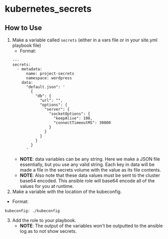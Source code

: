 # kubernetes_secrets

## How to Use
1. Make a variable called `secrets` (either in a vars file or in your site.yml playbook file)
    * Format:
    ```
    ---
    secrets:
      - metadata:
          name: project-secrets
          namespace: wordpress
        data:
          "default.json": '
            {
              "db": {
                "url": "",
                "options": {
                  "server": {
                    "socketOptions": {
                      "keepAlive": 100,
                      "connectTimeoutMS": 30000
                    }
                  }
                }
              }
            }
          '
    ```
    * **NOTE**: data variables can be any string. Here we make a JSON file essentially, but you use any valid string. Each key in data will be made a file in the secrets volume with the value as its file contents.
    * **NOTE**: Also note that these data values must be sent to the cluster base64 encoded. This ansible role will base64 encode all of the values for you at runtime.
2. Make a variable with the location of the kubeconfig.
  * Format:
  ```
  kubeconfig: ./kubeconfig
  ```
3. Add the role to your playbook.
    * **NOTE**: The output of the variables won't be outputted to the ansible log as to not show secrets.
